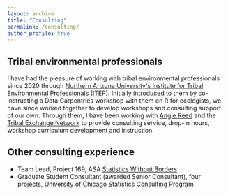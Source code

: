 ```yaml
---
layout: archive
title: "Consulting"
permalink: /consulting/
author_profile: true
---
```


## Tribal environmental professionals
I have had the pleasure of working with tribal environmental professionals since 2020 through [Northern Arizona University's Institute for Tribal Environmental Professionals (ITEP)](https://www7.nau.edu/itep/main/Home/). Initially introduced to them by co-instructing a Data Carpentries workshop with them on R for ecologists, we have since worked together to develop workshops and consulting support of our own. Through them, I have been working with [Angie Reed](https://www.tribalexchangenetwork.org/angie-reed) and the [Tribal Exchange Network](https://www.tribalexchangenetwork.org/) to provide consulting service, drop-in hours, workshop curriculum development and instruction.

## Other consulting experience

- Team Lead, Project 169, ASA [Statistics Without Borders](https://www.statisticswithoutborders.org/)
- Graduate Student Consultant (awarded Senior Consultant), four projects, [University of Chicago Statistics Consulting Program](https://stat.uchicago.edu/about/consulting/)
